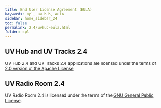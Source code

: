 ```yaml
---
title: End User License Agreement (EULA)
keywords: spl, uv hub, eula
sidebar: home_sidebar_24
toc: false
permalink: 2.4/uvhub-eula.html
folder: spl
---
```


## UV Hub and UV Tracks 2.4

UV Hub 2.4 and UV Tracks 2.4 applications are licensed under the terms of [2.0 version of the Apache License](https://www.apache.org/licenses/LICENSE-2.0)

## UV Radio Room 2.4

UV Radio Room 2.4 is licensed under the terms of the [GNU General Public License](https://www.gnu.org/licenses/#GPL).
